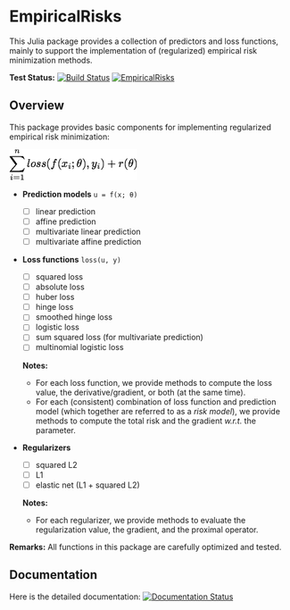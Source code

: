 # EmpiricalRisks

This Julia package provides a collection of predictors and loss functions, mainly to support the implementation of (regularized) empirical risk minimization methods.

**Test Status:**
[![Build Status](https://travis-ci.org/lindahua/EmpiricalRisks.jl.svg?branch=master)](https://travis-ci.org/lindahua/EmpiricalRisks.jl)
[![EmpiricalRisks](http://pkg.julialang.org/badges/EmpiricalRisks_release.svg)](http://pkg.julialang.org/?pkg=EmpiricalRisks&ver=release)

## Overview

This package provides basic components for implementing regularized empirical risk minimization:

![regerm](imgs/regerm.png)

- **Prediction models** ``u = f(x; θ)``

  - [ ] linear prediction
  - [ ] affine prediction
  - [ ] multivariate linear prediction
  - [ ] multivariate affine prediction

- **Loss functions** ``loss(u, y)``

  - [ ] squared loss
  - [ ] absolute loss
  - [ ] huber loss
  - [ ] hinge loss
  - [ ] smoothed hinge loss
  - [ ] logistic loss
  - [ ] sum squared loss (for multivariate prediction)
  - [ ] multinomial logistic loss

  **Notes:**

  - For each loss function, we provide methods to compute the loss value, the derivative/gradient, or both (at the same time).
  - For each (consistent) combination of loss function and prediction model (which together are referred to as a *risk model*), we provide methods to compute the total risk and the gradient *w.r.t.* the parameter.


- **Regularizers**  

  - [ ] squared L2
  - [ ] L1
  - [ ] elastic net (L1 + squared L2)

  **Notes:**

  - For each regularizer, we provide methods to evaluate the regularization value, the gradient, and the proximal operator.


**Remarks:** All functions in this package are carefully optimized and tested.


## Documentation

Here is the detailed documentation:
[![Documentation Status](https://readthedocs.org/projects/empiricalrisksjl/badge/?version=latest)](https://readthedocs.org/projects/empiricalrisksjl/?badge=latest)
